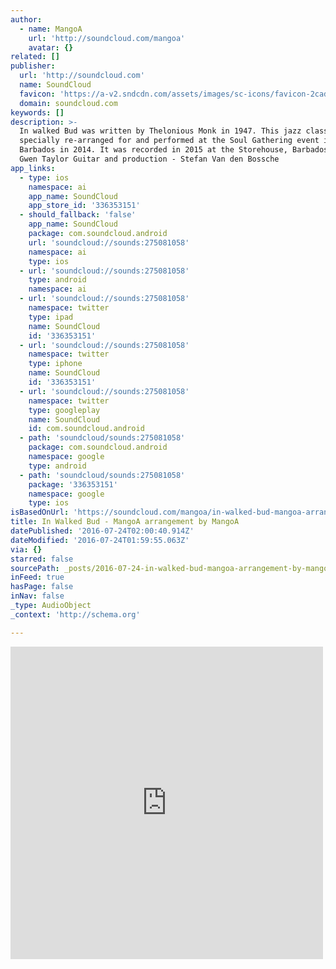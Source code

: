 ```yaml
---
author:
  - name: MangoA
    url: 'http://soundcloud.com/mangoa'
    avatar: {}
related: []
publisher:
  url: 'http://soundcloud.com'
  name: SoundCloud
  favicon: 'https://a-v2.sndcdn.com/assets/images/sc-icons/favicon-2cadd14b.ico'
  domain: soundcloud.com
keywords: []
description: >-
  In walked Bud was written by Thelonious Monk in 1947. This jazz classic was
  specially re-arranged for and performed at the Soul Gathering event in
  Barbados in 2014. It was recorded in 2015 at the Storehouse, Barbados. Vocal -
  Gwen Taylor Guitar and production - Stefan Van den Bossche
app_links:
  - type: ios
    namespace: ai
    app_name: SoundCloud
    app_store_id: '336353151'
  - should_fallback: 'false'
    app_name: SoundCloud
    package: com.soundcloud.android
    url: 'soundcloud://sounds:275081058'
    namespace: ai
    type: ios
  - url: 'soundcloud://sounds:275081058'
    type: android
    namespace: ai
  - url: 'soundcloud://sounds:275081058'
    namespace: twitter
    type: ipad
    name: SoundCloud
    id: '336353151'
  - url: 'soundcloud://sounds:275081058'
    namespace: twitter
    type: iphone
    name: SoundCloud
    id: '336353151'
  - url: 'soundcloud://sounds:275081058'
    namespace: twitter
    type: googleplay
    name: SoundCloud
    id: com.soundcloud.android
  - path: 'soundcloud/sounds:275081058'
    package: com.soundcloud.android
    namespace: google
    type: android
  - path: 'soundcloud/sounds:275081058'
    package: '336353151'
    namespace: google
    type: ios
isBasedOnUrl: 'https://soundcloud.com/mangoa/in-walked-bud-mangoa-arrangement'
title: In Walked Bud - MangoA arrangement by MangoA
datePublished: '2016-07-24T02:00:40.914Z'
dateModified: '2016-07-24T01:59:55.063Z'
via: {}
starred: false
sourcePath: _posts/2016-07-24-in-walked-bud-mangoa-arrangement-by-mangoa.md
inFeed: true
hasPage: false
inNav: false
_type: AudioObject
_context: 'http://schema.org'

---
```

<iframe src="https://cdn.embedly.com/widgets/media.html?src=https%3A%2F%2Fw.soundcloud.com%2Fplayer%2F%3Fvisual%3Dtrue%26url%3Dhttp%253A%252F%252Fapi.soundcloud.com%252Ftracks%252F275081058%26show_artwork%3Dtrue&amp;url=https%3A%2F%2Fsoundcloud.com%2Fmangoa%2Fin-walked-bud-mangoa-arrangement&amp;image=http%3A%2F%2Fi1.sndcdn.com%2Fartworks-000173037163-odp9al-t500x500.jpg&amp;key=b7d04c9b404c499eba89ee7072e1c4f7&amp;type=text%2Fhtml&amp;schema=soundcloud" width="500" height="500" scrolling="no" frameborder="0" allowfullscreen="" style=""></iframe>